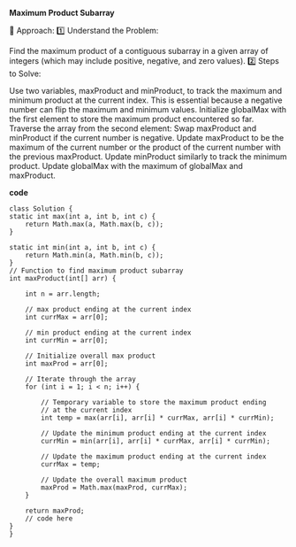 **Maximum Product Subarray**

🧠 Approach:
1️⃣ Understand the Problem:

Find the maximum product of a contiguous subarray in a given array of integers (which may include positive, negative, and zero values).
2️⃣ Steps to Solve:

Use two variables, maxProduct and minProduct, to track the maximum and minimum product at the current index. This is essential because a negative number can flip the maximum and minimum values.
Initialize globalMax with the first element to store the maximum product encountered so far.
Traverse the array from the second element:
Swap maxProduct and minProduct if the current number is negative.
Update maxProduct to be the maximum of the current number or the product of the current number with the previous maxProduct.
Update minProduct similarly to track the minimum product.
Update globalMax with the maximum of globalMax and maxProduct.


**code**
    
  

    class Solution {
    static int max(int a, int b, int c) {
        return Math.max(a, Math.max(b, c));
    }

    static int min(int a, int b, int c) {
        return Math.min(a, Math.min(b, c));
    }
    // Function to find maximum product subarray
    int maxProduct(int[] arr) {
        
        int n = arr.length;

        // max product ending at the current index
        int currMax = arr[0];

        // min product ending at the current index
        int currMin = arr[0];

        // Initialize overall max product
        int maxProd = arr[0];

        // Iterate through the array
        for (int i = 1; i < n; i++) {
            
            // Temporary variable to store the maximum product ending 
            // at the current index
            int temp = max(arr[i], arr[i] * currMax, arr[i] * currMin);

            // Update the minimum product ending at the current index
            currMin = min(arr[i], arr[i] * currMax, arr[i] * currMin);

            // Update the maximum product ending at the current index
            currMax = temp;
            
            // Update the overall maximum product
            maxProd = Math.max(maxProd, currMax);
        }

        return maxProd;
        // code here
    }
    }
